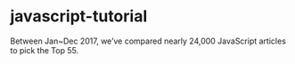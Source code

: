 # javascript-tutorial
Between Jan~Dec 2017, we’ve compared nearly 24,000 JavaScript articles to pick the Top 55.
